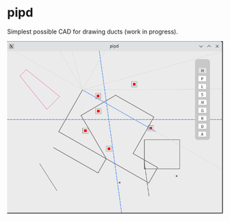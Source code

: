 # pipd

Simplest possible CAD for drawing ducts (work in progress).

![alt text](https://github.com/lsem/pipd/blob/c2e0d881f804c2833f6e1c921e2ab6a838a53743/pipd.png "Screenshot")

